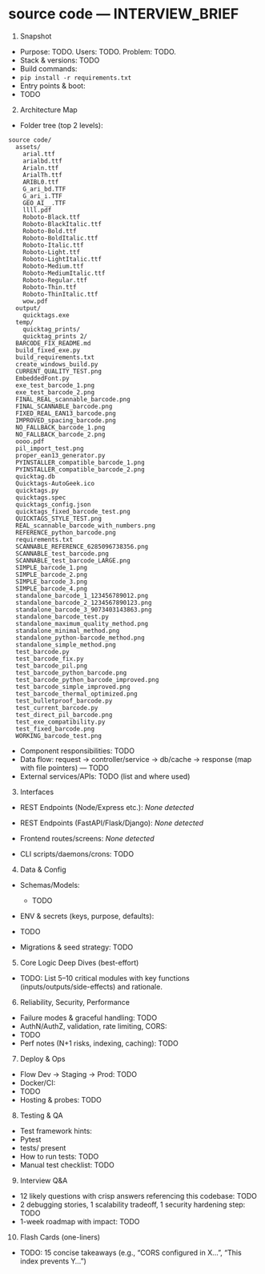 # source code — INTERVIEW_BRIEF

1) Snapshot
- Purpose: TODO. Users: TODO. Problem: TODO.
- Stack & versions: TODO
- Build commands:
- `pip install -r requirements.txt`
- Entry points & boot:
- TODO

2) Architecture Map
- Folder tree (top 2 levels):
```
source code/
  assets/
    arial.ttf
    arialbd.ttf
    Arialn.ttf
    ArialTh.ttf
    ARIBL0.ttf
    G_ari_bd.TTF
    G_ari_i.TTF
    GEO_AI__.TTF
    llll.pdf
    Roboto-Black.ttf
    Roboto-BlackItalic.ttf
    Roboto-Bold.ttf
    Roboto-BoldItalic.ttf
    Roboto-Italic.ttf
    Roboto-Light.ttf
    Roboto-LightItalic.ttf
    Roboto-Medium.ttf
    Roboto-MediumItalic.ttf
    Roboto-Regular.ttf
    Roboto-Thin.ttf
    Roboto-ThinItalic.ttf
    wow.pdf
  output/
    quicktags.exe
  temp/
    quicktag_prints/
    quicktag_prints 2/
  BARCODE_FIX_README.md
  build_fixed_exe.py
  build_requirements.txt
  create_windows_build.py
  CURRENT_QUALITY_TEST.png
  EmbeddedFont.py
  exe_test_barcode_1.png
  exe_test_barcode_2.png
  FINAL_REAL_scannable_barcode.png
  FINAL_SCANNABLE_barcode.png
  FIXED_REAL_EAN13_barcode.png
  IMPROVED_spacing_barcode.png
  NO_FALLBACK_barcode_1.png
  NO_FALLBACK_barcode_2.png
  oooo.pdf
  pil_import_test.png
  proper_ean13_generator.py
  PYINSTALLER_compatible_barcode_1.png
  PYINSTALLER_compatible_barcode_2.png
  quicktag.db
  Quicktags-AutoGeek.ico
  quicktags.py
  quicktags.spec
  quicktags_config.json
  quicktags_fixed_barcode_test.png
  QUICKTAGS_STYLE_TEST.png
  REAL_scannable_barcode_with_numbers.png
  REFERENCE_python_barcode.png
  requirements.txt
  SCANNABLE_REFERENCE_6285096738356.png
  SCANNABLE_test_barcode.png
  SCANNABLE_test_barcode_LARGE.png
  SIMPLE_barcode_1.png
  SIMPLE_barcode_2.png
  SIMPLE_barcode_3.png
  SIMPLE_barcode_4.png
  standalone_barcode_1_123456789012.png
  standalone_barcode_2_1234567890123.png
  standalone_barcode_3_9073403143863.png
  standalone_barcode_test.py
  standalone_maximum_quality_method.png
  standalone_minimal_method.png
  standalone_python-barcode_method.png
  standalone_simple_method.png
  test_barcode.py
  test_barcode_fix.py
  test_barcode_pil.png
  test_barcode_python_barcode.png
  test_barcode_python_barcode_improved.png
  test_barcode_simple_improved.png
  test_barcode_thermal_optimized.png
  test_bulletproof_barcode.py
  test_current_barcode.py
  test_direct_pil_barcode.png
  test_exe_compatibility.py
  test_fixed_barcode.png
  WORKING_barcode_test.png
```
- Component responsibilities: TODO
- Data flow: request → controller/service → db/cache → response (map with file pointers) — TODO
- External services/APIs: TODO (list and where used)

3) Interfaces
- REST Endpoints (Node/Express etc.):
_None detected_

- REST Endpoints (FastAPI/Flask/Django):
_None detected_

- Frontend routes/screens:
_None detected_

- CLI scripts/daemons/crons: TODO

4) Data & Config
- Schemas/Models:
  - TODO

- ENV & secrets (keys, purpose, defaults):
- TODO
- Migrations & seed strategy: TODO

5) Core Logic Deep Dives (best-effort)
- TODO: List 5–10 critical modules with key functions (inputs/outputs/side-effects) and rationale.

6) Reliability, Security, Performance
- Failure modes & graceful handling: TODO
- AuthN/AuthZ, validation, rate limiting, CORS: 
- TODO
- Perf notes (N+1 risks, indexing, caching): TODO

7) Deploy & Ops
- Flow Dev → Staging → Prod: TODO
- Docker/CI:
- TODO
- Hosting & probes: TODO

8) Testing & QA
- Test framework hints:
- Pytest
- tests/ present
- How to run tests: TODO
- Manual test checklist: TODO

9) Interview Q&A
- 12 likely questions with crisp answers referencing this codebase: TODO
- 2 debugging stories, 1 scalability tradeoff, 1 security hardening step: TODO
- 1-week roadmap with impact: TODO

10) Flash Cards (one-liners)
- TODO: 15 concise takeaways (e.g., “CORS configured in X…”, “This index prevents Y…”) 
